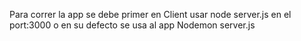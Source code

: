 Para correr la app se debe primer en Client usar node server.js en el port:3000 o en su defecto se usa al app Nodemon server.js
